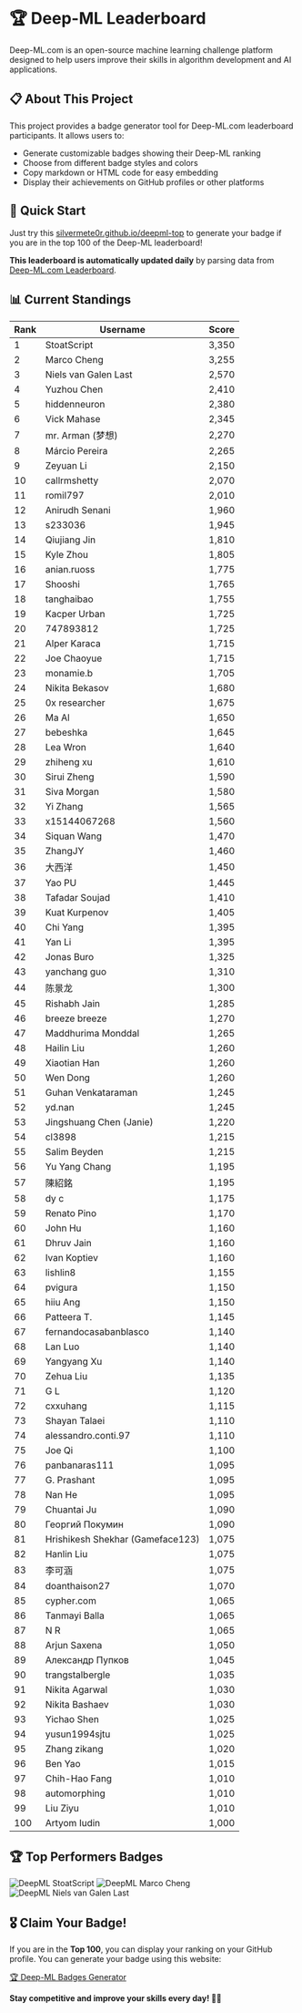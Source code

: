 # 🏆 Deep-ML Leaderboard

Deep-ML.com is an open-source machine learning challenge platform designed to help users improve their skills in algorithm development and AI applications.  

## 📋 About This Project

This project provides a badge generator tool for Deep-ML.com leaderboard participants. It allows users to:
- Generate customizable badges showing their Deep-ML ranking
- Choose from different badge styles and colors
- Copy markdown or HTML code for easy embedding
- Display their achievements on GitHub profiles or other platforms

## 🚀 Quick Start

Just try this [silvermete0r.github.io/deepml-top](silvermete0r.github.io/deepml-top) to generate your badge if you are in the top 100 of the Deep-ML leaderboard!

**This leaderboard is automatically updated daily** by parsing data from [Deep-ML.com Leaderboard](https://www.deep-ml.com/leaderboard).  

## 📊 Current Standings  

<!-- LEADERBOARD_START -->
| Rank | Username | Score |
|------|---------|-------|
| 1 | StoatScript | 3,350 |
| 2 | Marco Cheng | 3,255 |
| 3 | Niels van Galen Last | 2,570 |
| 4 | Yuzhou Chen | 2,410 |
| 5 | hiddenneuron | 2,380 |
| 6 | Vick Mahase | 2,345 |
| 7 | mr. Arman (梦想) | 2,270 |
| 8 | Márcio Pereira | 2,265 |
| 9 | Zeyuan Li | 2,150 |
| 10 | callrmshetty | 2,070 |
| 11 | romil797 | 2,010 |
| 12 | Anirudh Senani | 1,960 |
| 13 | s233036 | 1,945 |
| 14 | Qiujiang Jin | 1,810 |
| 15 | Kyle Zhou | 1,805 |
| 16 | anian.ruoss | 1,775 |
| 17 | Shooshi | 1,765 |
| 18 | tanghaibao | 1,755 |
| 19 | Kacper Urban | 1,725 |
| 20 | 747893812 | 1,725 |
| 21 | Alper Karaca | 1,715 |
| 22 | Joe Chaoyue | 1,715 |
| 23 | monamie.b | 1,705 |
| 24 | Nikita Bekasov | 1,680 |
| 25 | 0x researcher | 1,675 |
| 26 | Ma Al | 1,650 |
| 27 | bebeshka | 1,645 |
| 28 | Lea Wron | 1,640 |
| 29 | zhiheng xu | 1,610 |
| 30 | Sirui Zheng | 1,590 |
| 31 | Siva Morgan | 1,580 |
| 32 | Yi Zhang | 1,565 |
| 33 | x15144067268 | 1,560 |
| 34 | Siquan Wang | 1,470 |
| 35 | ZhangJY | 1,460 |
| 36 | 大西洋 | 1,450 |
| 37 | Yao PU | 1,445 |
| 38 | Tafadar Soujad | 1,410 |
| 39 | Kuat Kurpenov | 1,405 |
| 40 | Chi Yang | 1,395 |
| 41 | Yan Li | 1,395 |
| 42 | Jonas Buro | 1,325 |
| 43 | yanchang guo | 1,310 |
| 44 | 陈景龙 | 1,300 |
| 45 | Rishabh Jain | 1,285 |
| 46 | breeze breeze | 1,270 |
| 47 | Maddhurima Monddal | 1,265 |
| 48 | Hailin Liu | 1,260 |
| 49 | Xiaotian Han | 1,260 |
| 50 | Wen Dong | 1,260 |
| 51 | Guhan Venkataraman | 1,245 |
| 52 | yd.nan | 1,245 |
| 53 | Jingshuang Chen (Janie) | 1,220 |
| 54 | cl3898 | 1,215 |
| 55 | Salim Beyden | 1,215 |
| 56 | Yu Yang Chang | 1,195 |
| 57 | 陳紹銘 | 1,195 |
| 58 | dy c | 1,175 |
| 59 | Renato Pino | 1,170 |
| 60 | John Hu | 1,160 |
| 61 | Dhruv Jain | 1,160 |
| 62 | Ivan Koptiev | 1,160 |
| 63 | lishlin8 | 1,155 |
| 64 | pvigura | 1,150 |
| 65 | hiiu Ang | 1,150 |
| 66 | Patteera T. | 1,145 |
| 67 | fernandocasabanblasco | 1,140 |
| 68 | Lan Luo | 1,140 |
| 69 | Yangyang Xu | 1,140 |
| 70 | Zehua Liu | 1,135 |
| 71 | G L | 1,120 |
| 72 | cxxuhang | 1,115 |
| 73 | Shayan Talaei | 1,110 |
| 74 | alessandro.conti.97 | 1,110 |
| 75 | Joe Qi | 1,100 |
| 76 | panbanaras111 | 1,095 |
| 77 | G. Prashant | 1,095 |
| 78 | Nan He | 1,095 |
| 79 | Chuantai Ju | 1,090 |
| 80 | Георгий Покумин | 1,090 |
| 81 | Hrishikesh Shekhar (Gameface123) | 1,075 |
| 82 | Hanlin Liu | 1,075 |
| 83 | 李可涵 | 1,075 |
| 84 | doanthaison27 | 1,070 |
| 85 | cypher.com | 1,065 |
| 86 | Tanmayi Balla | 1,065 |
| 87 | N R | 1,065 |
| 88 | Arjun Saxena | 1,050 |
| 89 | Александр Пупков | 1,045 |
| 90 | trangstalbergle | 1,035 |
| 91 | Nikita Agarwal | 1,030 |
| 92 | Nikita Bashaev | 1,030 |
| 93 | Yichao Shen | 1,025 |
| 94 | yusun1994sjtu | 1,025 |
| 95 | Zhang zikang | 1,020 |
| 96 | Ben Yao | 1,015 |
| 97 | Chih-Hao Fang | 1,010 |
| 98 | automorphing | 1,010 |
| 99 | Liu Ziyu | 1,010 |
| 100 | Artyom Iudin | 1,000 |
<!-- LEADERBOARD_END -->

## 🏆 Top Performers Badges

<!-- BADGES_START -->
![DeepML StoatScript](https://img.shields.io/badge/dynamic/json?url=https%3A%2F%2Fraw.githubusercontent.com%2Fsilvermete0r%2Fdeepml-top%2Fmain%2Fbadges.json&query=%24.2561d6c634fa6c4eb794454446029d95.label&prefix=Rank%20&style=for-the-badge&label=%F0%9F%9A%80%20DeepML&color=blue&link=https%3A%2F%2Fwww.deep-ml.com%2Fleaderboard)
![DeepML Marco Cheng](https://img.shields.io/badge/dynamic/json?url=https%3A%2F%2Fraw.githubusercontent.com%2Fsilvermete0r%2Fdeepml-top%2Fmain%2Fbadges.json&query=%24.4091c1a21900bd2c7d3f4e343acddda1.label&prefix=Rank%20&style=for-the-badge&label=%F0%9F%9A%80%20DeepML&color=blue&link=https%3A%2F%2Fwww.deep-ml.com%2Fleaderboard)
![DeepML Niels van Galen Last](https://img.shields.io/badge/dynamic/json?url=https%3A%2F%2Fraw.githubusercontent.com%2Fsilvermete0r%2Fdeepml-top%2Fmain%2Fbadges.json&query=%24.bf62d15a67b58334f4927c43de7b2b43.label&prefix=Rank%20&style=for-the-badge&label=%F0%9F%9A%80%20DeepML&color=blue&link=https%3A%2F%2Fwww.deep-ml.com%2Fleaderboard)
<!-- BADGES_END -->

## 🎖 Claim Your Badge!  

If you are in the **Top 100**, you can display your ranking on your GitHub profile. You can generate your badge using this website:

[🏆 Deep-ML Badges Generator](https://silvermete0r.github.io/deepml-top/)

**Stay competitive and improve your skills every day! 🚀🔥**